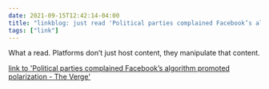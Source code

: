 ```yaml
---
date: 2021-09-15T12:42:14-04:00
title: "linkblog: just read 'Political parties complained Facebook’s algorithm promoted polarization - The Verge'"
tags: ["link"]
---
```

What a read. Platforms don’t just host content, they manipulate that content.
 
[link to 'Political parties complained Facebook’s algorithm promoted polarization - The Verge'](https://www.theverge.com/2021/9/15/22675472/facebook-wsj-leaks-news-feed-social-media-politics-polarization)
